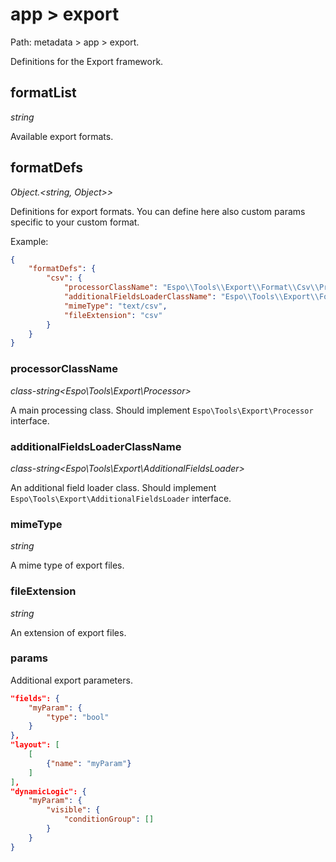 # app > export

Path: metadata > app > export.

Definitions for the Export framework.

## formatList

*string*

Available export formats.

## formatDefs

*Object.<string, Object\>\>*

Definitions for export formats. You can define here also custom params specific to your custom format.

Example:

```json
{
    "formatDefs": {
        "csv": {
            "processorClassName": "Espo\\Tools\\Export\\Format\\Csv\\Processor",
            "additionalFieldsLoaderClassName": "Espo\\Tools\\Export\\Format\\Csv\\AdditionalFieldsLoader",
            "mimeType": "text/csv",
            "fileExtension": "csv"
        }
    }
}
```

### processorClassName

*class-string<Espo\Tools\Export\Processor\>*

A main processing class. Should implement `Espo\Tools\Export\Processor` interface.

### additionalFieldsLoaderClassName

*class-string<Espo\Tools\Export\AdditionalFieldsLoader\>*

An additional field loader class. Should implement `Espo\Tools\Export\AdditionalFieldsLoader` interface.

### mimeType

*string*

A mime type of export files.

### fileExtension

*string*

An extension of export files.

### params

Additional export parameters.

```json
"fields": {
    "myParam": {
        "type": "bool"
    }
},
"layout": [
    [
        {"name": "myParam"}
    ]
],
"dynamicLogic": {
    "myParam": {
        "visible": {
            "conditionGroup": []
        }
    }
}
```
